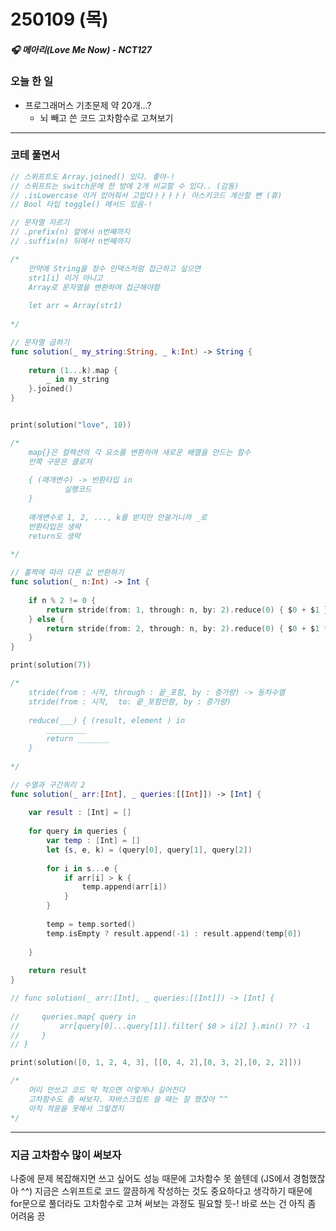 # 250109 (목)

##### 🎧  메아리(Love Me Now) - NCT127

### 오늘 한 일

- 프로그래머스 기초문제 약 20개...?
  - 뇌 빼고 쓴 코드 고차함수로 고쳐보기


---

### 코테 풀면서

```swift
// 스위프트도 Array.joined() 있다. 좋아-!	
// 스위프트는 switch문에 한 방에 2개 비교할 수 있다.. (감동)
// .isLowercase 이거 있어줘서 고맙다ㅏㅏㅏㅏㅏ 아스키코드 계산할 뻔 (휴)
// Bool 타입 toggle() 메서드 있음-!
```
```swift
// 문자열 자르기
// .prefix(n) 앞에서 n번째까지
// .suffix(n) 뒤에서 n번째까지
```
```swift
/*
	만약에 String을 정수 인덱스처럼 접근하고 싶으면 
	str1[i] 이거 아니고
	Array로 문자열을 변환하여 접근해야함
	
	let arr = Array(str1)
	
*/
```
```swift
// 문자열 곱하기
func solution(_ my_string:String, _ k:Int) -> String {
    
    return (1...k).map {
        _ in my_string
    }.joined()
}


print(solution("love", 10))

/*
	map{}은 컬렉션의 각 요소를 변환하여 새로운 배열을 만드는 함수
	안쪽 구문은 클로저
	
	{ (매개변수) -> 반환타입 in
			실행코드
	}	
	
	매개변수로 1, 2, ..., k를 받지만 안쓸거니까 _로 
	반환타입은 생략
	return도 생략 
	
*/
```
```swift
// 홀짝에 따라 다른 값 반환하기
func solution(_ n:Int) -> Int {
    
    if n % 2 != 0 {
        return stride(from: 1, through: n, by: 2).reduce(0) { $0 + $1 }
    } else {
        return stride(from: 2, through: n, by: 2).reduce(0) { $0 + $1 * $1 }
    }
}

print(solution(7))

/*
	stride(from : 시작, through : 끝_포함, by : 증가량) -> 등차수열
	stride(from : 시작,  to: 끝_포함안함, by : 증가량) 
	
	reduce(___) { (result, element ) in 
		_________ 
		return _______
	}
	
*/
```
```swift
// 수열과 구간쿼리 2
func solution(_ arr:[Int], _ queries:[[Int]]) -> [Int] {
    
    var result : [Int] = []
    
    for query in queries {
        var temp : [Int] = []
        let (s, e, k) = (query[0], query[1], query[2])
        
        for i in s...e {
            if arr[i] > k {
                temp.append(arr[i])
            }
        }
        
        temp = temp.sorted()
        temp.isEmpty ? result.append(-1) : result.append(temp[0])
        
    }
    
    return result
}

// func solution(_ arr:[Int], _ queries:[[Int]]) -> [Int] {
    
//     queries.map{ query in
//         arr[query[0]...query[1]].filter{ $0 > i[2] }.min() ?? -1
//     }   
// }

print(solution([0, 1, 2, 4, 3], [[0, 4, 2],[0, 3, 2],[0, 2, 2]]))

/*
	머리 안쓰고 코드 막 적으면 이렇게나 길어진다
	고차함수도 좀 써보자. 자바스크립트 쓸 때는 잘 했잖아 ^^
	아직 적응을 못해서 그렇겠지
*/
```
---

### 지금 고차함수 많이 써보자
나중에 문제 복잡해지면 쓰고 싶어도 성능 때문에 고차함수 못 쓸텐데 (JS에서 경험했잖아 ^^) 지금은 스위프트로 코드 깔끔하게 작성하는 것도 중요하다고 생각하기 때문에 for문으로 풀더라도 고차함수로 고쳐 써보는 과정도 필요할 듯-! 바로 쓰는 건 아직 좀 어려움 끙

